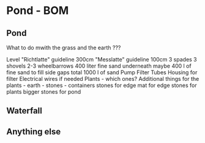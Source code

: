 # Pond - BOM

## Pond
What to do mwith the grass and the earth ???

Level
"Richtlatte" guideline 300cm
"Messlatte" guideline 100cm
3 spades
3 shovels
2-3 wheelbarrows
400 liter fine sand underneath
maybe 400 l of fine sand to fill side gaps
total 1000 l of sand
Pump
Filter
Tubes
Housing for filter
Electrical wires if needed 
Plants
    - which ones?
Additional things for the plants
    - earth
    - stones
    - containers
stones for edge
mat for edge
stones for plants
bigger stones for pond


## Waterfall



## Anything else
